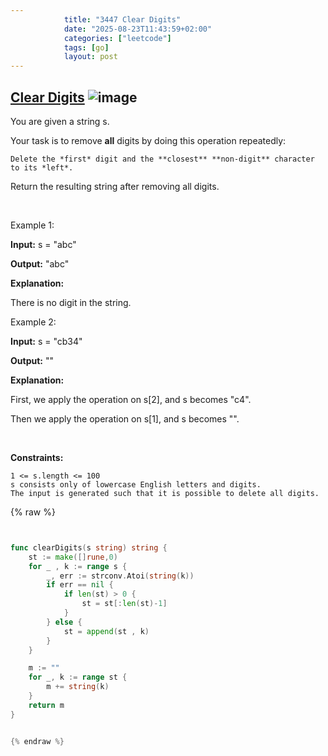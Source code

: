 ```yaml
---
            title: "3447 Clear Digits"
            date: "2025-08-23T11:43:59+02:00"
            categories: ["leetcode"]
            tags: [go]
            layout: post
---
```

            
## [Clear Digits](https://leetcode.com/problems/clear-digits) ![image](https://img.shields.io/badge/Difficulty-Easy-brightgreen)

You are given a string s.

Your task is to remove **all** digits by doing this operation repeatedly:

	Delete the *first* digit and the **closest** **non-digit** character to its *left*.

Return the resulting string after removing all digits.

 

Example 1:

**Input:** s = "abc"

**Output:** "abc"

**Explanation:**

There is no digit in the string.

Example 2:

**Input:** s = "cb34"

**Output:** ""

**Explanation:**

First, we apply the operation on s[2], and s becomes "c4".

Then we apply the operation on s[1], and s becomes "".

 

**Constraints:**

	1 <= s.length <= 100
	s consists only of lowercase English letters and digits.
	The input is generated such that it is possible to delete all digits.

{% raw %}


```go


func clearDigits(s string) string {
    st := make([]rune,0)
    for _ , k := range s {
        _, err := strconv.Atoi(string(k))
        if err == nil {
            if len(st) > 0 {
                st = st[:len(st)-1]
            }
        } else {
            st = append(st , k)
        }
    }

    m := ""
    for _, k := range st {
        m += string(k)
    }
    return m
}


{% endraw %}
```
